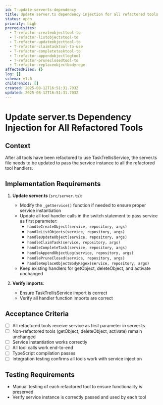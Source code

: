 ```yaml
---
id: T-update-serverts-dependency
title: Update server.ts dependency injection for all refactored tools
status: open
priority: high
prerequisites:
  - T-refactor-createobjecttool-to
  - T-refactor-listobjectstool-to
  - T-refactor-updateobjecttool-to
  - T-refactor-claimtasktool-to-use
  - T-refactor-completetasktool-to
  - T-refactor-appendobjectlogtool
  - T-refactor-pruneclosedtool-to
  - T-refactor-replaceobjectbodyrege
affectedFiles: {}
log: []
schema: v1.0
childrenIds: []
created: 2025-08-12T16:51:31.703Z
updated: 2025-08-12T16:51:31.703Z
---
```


# Update server.ts Dependency Injection for All Refactored Tools

## Context

After all tools have been refactored to use TaskTrellisService, the server.ts file needs to be updated to pass the service instance to all the refactored tool handlers.

## Implementation Requirements

1. **Update server.ts** (`src/server.ts`):
   - Modify the `_getService()` function if needed to ensure proper service instantiation
   - Update all tool handler calls in the switch statement to pass service as first parameter:
     - `handleCreateObject(service, repository, args)`
     - `handleListObjects(service, repository, args)`
     - `handleUpdateObject(service, repository, args)`
     - `handleClaimTask(service, repository, args)`
     - `handleCompleteTask(service, repository, args)`
     - `handleAppendObjectLog(service, repository, args)`
     - `handlePruneClosed(service, repository, args)`
     - `handleReplaceObjectBodyRegex(service, repository, args)`
   - Keep existing handlers for getObject, deleteObject, and activate unchanged

2. **Verify imports**:
   - Ensure TaskTrellisService import is correct
   - Verify all handler function imports are correct

## Acceptance Criteria

- [ ] All refactored tools receive service as first parameter in server.ts
- [ ] Non-refactored tools (getObject, deleteObject, activate) remain unchanged
- [ ] Service instantiation works correctly
- [ ] All tool calls work end-to-end
- [ ] TypeScript compilation passes
- [ ] Integration testing confirms all tools work with service injection

## Testing Requirements

- Manual testing of each refactored tool to ensure functionality is preserved
- Verify service instance is correctly passed and used by each tool
